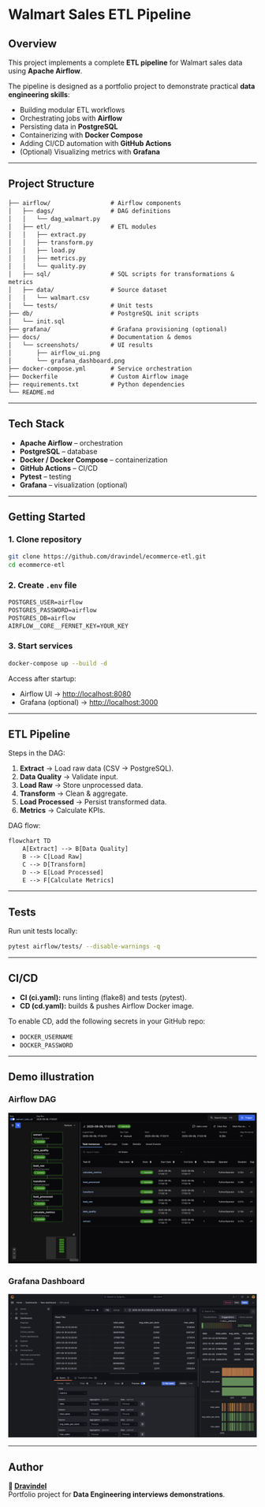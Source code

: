 # Walmart Sales ETL Pipeline

##  Overview
This project implements a complete **ETL pipeline** for Walmart sales data using **Apache Airflow**.

The pipeline is designed as a portfolio project to demonstrate practical **data engineering skills**:
- Building modular ETL workflows  
- Orchestrating jobs with **Airflow**  
- Persisting data in **PostgreSQL**  
- Containerizing with **Docker Compose**  
- Adding CI/CD automation with **GitHub Actions**  
- (Optional) Visualizing metrics with **Grafana**  

---

##  Project Structure
```
├── airflow/                 # Airflow components
│   ├── dags/                # DAG definitions
│   │   └── dag_walmart.py
│   ├── etl/                 # ETL modules
│   │   ├── extract.py
│   │   ├── transform.py
│   │   ├── load.py
│   │   ├── metrics.py
│   │   └── quality.py
│   ├── sql/                 # SQL scripts for transformations & metrics
│   ├── data/                # Source dataset
│   │   └── walmart.csv
│   └── tests/               # Unit tests
├── db/                      # PostgreSQL init scripts
│   └── init.sql
├── grafana/                 # Grafana provisioning (optional)
├── docs/                    # Documentation & demos
│   └── screenshots/         # UI results
│       ├── airflow_ui.png
│       └── grafana_dashboard.png
├── docker-compose.yml       # Service orchestration
├── Dockerfile               # Custom Airflow image
├── requirements.txt         # Python dependencies
└── README.md

```

---

##  Tech Stack
- **Apache Airflow** – orchestration  
- **PostgreSQL** – database  
- **Docker / Docker Compose** – containerization  
- **GitHub Actions** – CI/CD  
- **Pytest** – testing  
- **Grafana** – visualization  (optional)

---

##  Getting Started

### 1. Clone repository
```bash
git clone https://github.com/dravindel/ecommerce-etl.git
cd ecommerce-etl
```

### 2. Create `.env` file
```env
POSTGRES_USER=airflow
POSTGRES_PASSWORD=airflow
POSTGRES_DB=airflow
AIRFLOW__CORE__FERNET_KEY=YOUR_KEY
```

### 3. Start services
```bash
docker-compose up --build -d
```

Access after startup:
- Airflow UI → [http://localhost:8080](http://localhost:8080)  
- Grafana (optional) → [http://localhost:3000](http://localhost:3000)  

---

##  ETL Pipeline

Steps in the DAG:
1. **Extract** → Load raw data (CSV → PostgreSQL).  
2. **Data Quality** → Validate input.  
3. **Load Raw** → Store unprocessed data.  
4. **Transform** → Clean & aggregate.  
5. **Load Processed** → Persist transformed data.  
6. **Metrics** → Calculate KPIs.  

DAG flow:
```mermaid
flowchart TD
    A[Extract] --> B[Data Quality]
    B --> C[Load Raw]
    C --> D[Transform]
    D --> E[Load Processed]
    E --> F[Calculate Metrics]
```

---

##  Tests
Run unit tests locally:
```bash
pytest airflow/tests/ --disable-warnings -q
```

---

##  CI/CD
- **CI (ci.yaml):** runs linting (flake8) and tests (pytest).  
- **CD (cd.yaml):** builds & pushes Airflow Docker image.  

To enable CD, add the following secrets in your GitHub repo:
- `DOCKER_USERNAME`  
- `DOCKER_PASSWORD`  

---

## Demo illustration

### Airflow DAG
![Airflow DAG](docs/screenshots/airflow_ui.png)

### Grafana Dashboard
![Grafana Dashboard](docs/screenshots/grafana_dashboard.png)

---

## Author
**👤 [Dravindel](https://www.linkedin.com/in/dmitrylakhov)**  
Portfolio project for **Data Engineering interviews demonstrations**.

